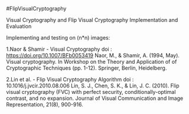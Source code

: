 #FlipVisualCryptography

Visual Cryptography and Flip Visual Cryptography Implementation and Evaluation

Implementing and testing on (n*n) images:

1.Naor & Shamir - Visual Cryptography
doi : https://doi.org/10.1007/BFb0053419
Naor, M., & Shamir, A. (1994, May). Visual cryptography. In Workshop on the Theory and Application of of Cryptographic Techniques (pp. 1-12). Springer, Berlin, Heidelberg.

2.Lin et al. - Flip Visual Cryptography Algorithm
doi : 10.1016/j.jvcir.2010.08.006
Lin, S. J., Chen, S. K., & Lin, J. C. (2010). Flip visual cryptography (FVC) with perfect security, conditionally-optimal contrast, and no expansion. Journal of Visual Communication and Image Representation, 21(8), 900-916.